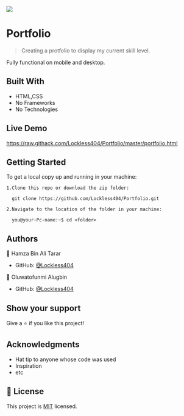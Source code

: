 ![](https://img.shields.io/badge/Microverse-blueviolet)

# Portfolio

> Creating a protfolio to display my current skill level.

Fully functional on mobile and desktop.

## Built With

- HTML,CSS
- No Frameworks
- No Technologies

## Live Demo
https://raw.githack.com/Lockless404/Portfolio/master/portfolio.html

## Getting Started
To get a local copy up and running in your machine:

    1.Clone this repo or download the zip folder:

      git clone https://github.com/Lockless404/Portfolio.git

    2.Navigate to the location of the folder in your machine:

      you@your-Pc-name:~$ cd <folder>

## Authors

👤 Hamza Bin Ali Tarar

- GitHub: [@Lockless404](https://github.com/lockless404)

👤 Oluwatofunmi Alugbin

- GitHub: [@Lockless404](https://github.com/tofcookies)

## Show your support

Give a ⭐️ if you like this project!

## Acknowledgments

- Hat tip to anyone whose code was used
- Inspiration
- etc

## 📝 License

This project is [MIT](./MIT.md) licensed.
